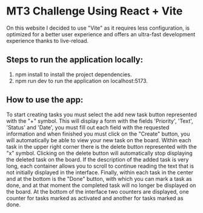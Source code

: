 # MT3 Challenge Using React + Vite

On this website I decided to use "Vite" as it requires less configuration, is optimized for a better user experience and offers an ultra-fast development experience thanks to live-reload.

## Steps to run the application locally:
1. npm install to install the project dependencies.
2. npm run dev to run the application on localhost:5173.

## How to use the app:
To start creating tasks you must select the add new task button represented with the "+" symbol. This will display a form with the fields 'Priority', 'Text', 'Status' and 'Date', you must fill out each field with the requested information and when finished you must click on the "Create" button, you will automatically be able to view your new task on the board.
Within each task in the upper right corner there is the delete button represented with the "x" symbol. Clicking on the delete button will automatically stop displaying the deleted task on the board.
If the description of the added task is very long, each container allows you to scroll to continue reading the text that is not initially displayed in the interface.
Finally, within each task in the center and at the bottom is the "Done" button, with which you can mark a task as done, and at that moment the completed task will no longer be displayed on the board.
At the bottom of the interface two counters are displayed, one counter for tasks marked as activated and another for tasks marked as done.
